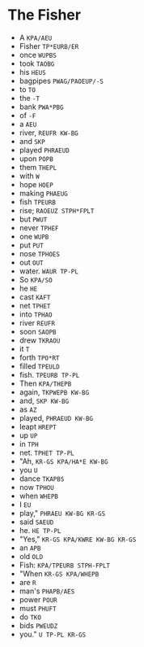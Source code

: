 # The Fisher

* A `KPA/AEU`
* Fisher `TP*EURB/ER`
* once `WUPBS`
* took `TAOBG`
* his `HEUS`
* bagpipes `PWAG/PAOEUP/-S`
* to `TO`
* the `-T`
* bank `PWA*PBG`
* of `-F`
* a `AEU`
* river, `REUFR KW-BG`
* and `SKP`
* played `PHRAEUD`
* upon `POPB`
* them `THEPL`
* with `W`
* hope `HOEP`
* making `PHAEUG`
* fish `TPEURB`
* rise; `RAOEUZ STPH*FPLT`
* but `PWUT`
* never `TPHEF`
* one `WUPB`
* put `PUT`
* nose `TPHOES`
* out `OUT`
* water. `WAUR TP-PL`
* So `KPA/SO`
* he `HE`
* cast `KAFT`
* net `TPHET`
* into `TPHAO`
* river `REUFR`
* soon `SAOPB`
* drew `TKRAOU`
* it `T`
* forth `TPO*RT`
* filled `TPEULD`
* fish. `TPEURB TP-PL`
* Then `KPA/THEPB`
* again, `TKPWEPB KW-BG`
* and, `SKP KW-BG`
* as `AZ`
* played, `PHRAEUD KW-BG`
* leapt `HREPT`
* up `UP`
* in `TPH`
* net. `TPHET TP-PL`
* "Ah, `KR-GS KPA/HA*E KW-BG`
* you `U`
* dance `TKAPBS`
* now `TPHOU`
* when `WHEPB`
* I `EU`
* play," `PHRAEU KW-BG KR-GS`
* said `SAEUD`
* he. `HE TP-PL`
* "Yes," `KR-GS KPA/KWRE KW-BG KR-GS`
* an `APB`
* old `OLD`
* Fish: `KPA/TPEURB STPH-FPLT`
* "When `KR-GS KPA/WHEPB`
* are `R`
* man's `PHAPB/AES`
* power `POUR`
* must `PHUFT`
* do `TKO`
* bids `PWEUDZ`
* you." `U TP-PL KR-GS`
